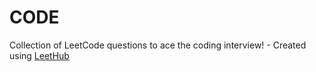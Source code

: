 # CODE
Collection of LeetCode questions to ace the coding interview! - Created using [LeetHub](https://github.com/QasimWani/LeetHub)
